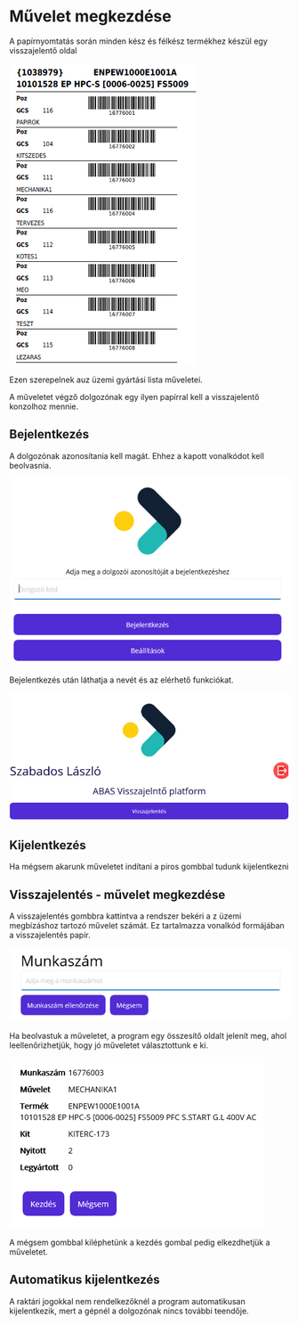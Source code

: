 # Művelet megkezdése

A papírnyomtatás során minden kész és félkész termékhez készül egy visszajelentő oldal

![alt text](image-16.png)

Ezen szerepelnek auz üzemi gyártási lista műveletei.

A műveletet végző dolgozónak egy ilyen papírral kell a visszajelentő konzolhoz mennie.

## Bejelentkezés

A dolgozónak azonosítania kell magát. Ehhez a kapott vonalkódot kell beolvasnia.

![alt text](image-17.png)

Bejelentkezés után láthatja a nevét és az elérhető funkciókat.

![alt text](image-18.png)

## Kijelentkezés

Ha mégsem akarunk műveletet indítani a piros gombbal tudunk kijelentkezni

## Visszajelentés -  művelet megkezdése

A visszajelentés gombbra kattintva a rendszer bekéri a z üzemi megbízáshoz tartozó művelet számát.
Ez tartalmazza vonalkód formájában a visszajelentés papír.

![alt text](image-19.png)

Ha beolvastuk a műveletet, a program egy összesítő oldalt jelenít meg, ahol leellenőrizhetjük, hogy jó műveletet választottunk e ki.

![alt text](image-20.png)

A mégsem gombbal kiléphetünk a kezdés gombal pedig elkezdhetjük a műveletet.

## Automatikus kijelentkezés

A raktári jogokkal nem rendelkezőknél a program automatikusan kijelentkezik, mert a gépnél a dolgozónak nincs további teendője.


